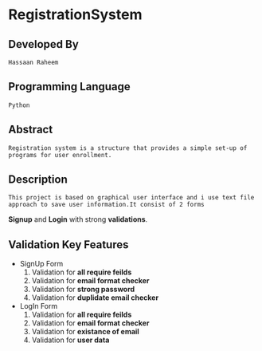 # RegistrationSystem

## Developed By 
    Hassaan Raheem
## Programming Language
    Python
## Abstract
    Registration system is a structure that provides a simple set-up of programs for user enrollment.
## Description
    This project is based on graphical user interface and i use text file approach to save user information.It consist of 2 forms  
   **Signup** and **Login** with strong **validations**.
## Validation Key Features
  * SignUp Form
    1. Validation for **all require feilds**
    2. Validation for **email format checker**
    3. Validation for **strong password**
    4. Validation for **duplidate email checker**
  * LogIn Form
    1. Validation for **all require feilds**
    2. Validation for **email format checker**
    3. Validation for **existance of email**
    4. Validation for **user data**
    
     
